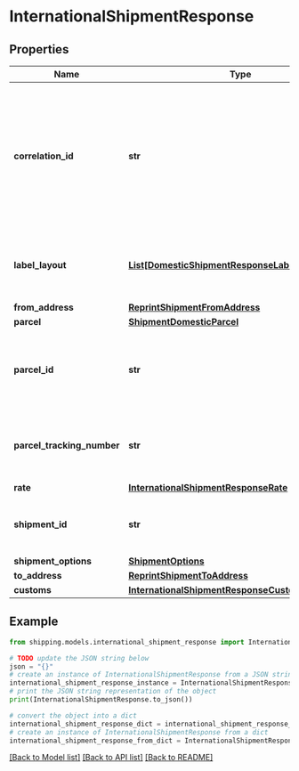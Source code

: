 # InternationalShipmentResponse


## Properties

Name | Type | Description | Notes
------------ | ------------- | ------------- | -------------
**correlation_id** | **str** | This is a GUID (globally unique identifier) that&#39;s automatically generated for every request that the webserver receives. | [optional] 
**label_layout** | [**List[DomesticShipmentResponseLabelLayoutInner]**](DomesticShipmentResponseLabelLayoutInner.md) | This indicates the label layout and generated label details | [optional] 
**from_address** | [**ReprintShipmentFromAddress**](ReprintShipmentFromAddress.md) |  | [optional] 
**parcel** | [**ShipmentDomesticParcel**](ShipmentDomesticParcel.md) |  | [optional] 
**parcel_id** | **str** | &gt;-Parcel Id is optional and would be visible in case when is present in the request. | [optional] 
**parcel_tracking_number** | **str** | The Tracking number given to the Parcel for tracking purpose. | [optional] 
**rate** | [**InternationalShipmentResponseRate**](InternationalShipmentResponseRate.md) |  | [optional] 
**shipment_id** | **str** | A unique identifier associated with the Shipment. | [optional] 
**shipment_options** | [**ShipmentOptions**](ShipmentOptions.md) |  | [optional] 
**to_address** | [**ReprintShipmentToAddress**](ReprintShipmentToAddress.md) |  | [optional] 
**customs** | [**InternationalShipmentResponseCustoms**](InternationalShipmentResponseCustoms.md) |  | [optional] 

## Example

```python
from shipping.models.international_shipment_response import InternationalShipmentResponse

# TODO update the JSON string below
json = "{}"
# create an instance of InternationalShipmentResponse from a JSON string
international_shipment_response_instance = InternationalShipmentResponse.from_json(json)
# print the JSON string representation of the object
print(InternationalShipmentResponse.to_json())

# convert the object into a dict
international_shipment_response_dict = international_shipment_response_instance.to_dict()
# create an instance of InternationalShipmentResponse from a dict
international_shipment_response_from_dict = InternationalShipmentResponse.from_dict(international_shipment_response_dict)
```
[[Back to Model list]](../README.md#documentation-for-models) [[Back to API list]](../README.md#documentation-for-api-endpoints) [[Back to README]](../README.md)


